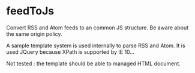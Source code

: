 feedToJs
========

Convert RSS and Atom feeds to an common JS structure. Be aware about the same origin policy.

A sample template system is used internally to parse RSS and Atom.
It is used JQuery because XPath is supported by IE 10...

Not tested : the template should be able to managed HTML document.

